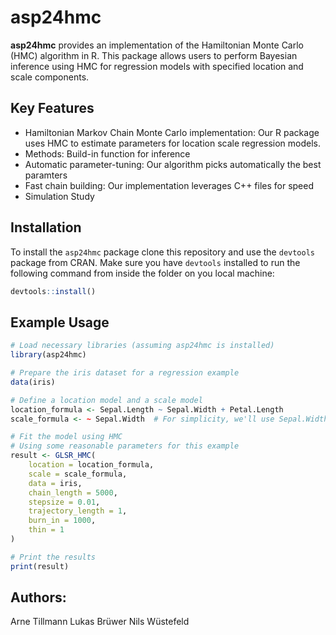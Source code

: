 # asp24hmc
**asp24hmc** provides an implementation of the Hamiltonian Monte Carlo (HMC) algorithm in R. 
This package allows users to perform Bayesian inference using HMC for regression models with specified location and scale components.

## Key Features
- Hamiltonian Markov Chain Monte Carlo implementation:  Our R package uses HMC to estimate parameters for location scale regression models.
- Methods: Build-in function for inference
- Automatic parameter-tuning: Our algorithm picks automatically the best paramters
- Fast chain building: Our implementation leverages C++ files for speed
- Simulation Study


## Installation

To install the `asp24hmc` package clone this repository and use the `devtools` package from CRAN. Make sure you have `devtools` installed to run the following command from inside the folder on you local machine:

```r
devtools::install()
```
## Example Usage
```r
# Load necessary libraries (assuming asp24hmc is installed)
library(asp24hmc)

# Prepare the iris dataset for a regression example
data(iris)

# Define a location model and a scale model
location_formula <- Sepal.Length ~ Sepal.Width + Petal.Length
scale_formula <- ~ Sepal.Width  # For simplicity, we'll use Sepal.Width for the scale model

# Fit the model using HMC
# Using some reasonable parameters for this example
result <- GLSR_HMC(
    location = location_formula,
    scale = scale_formula,
    data = iris,
    chain_length = 5000,
    stepsize = 0.01,
    trajectory_length = 1,
    burn_in = 1000,
    thin = 1
)

# Print the results
print(result)
```


## Authors:
Arne Tillmann
Lukas Brüwer
Nils Wüstefeld


